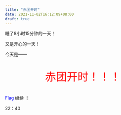 ```yaml
---
title: "赤团开时"
date: 2021-11-02T16:12:09+08:00
draft: true
---
```






睡了8小时15分钟的一天！  

又是开心的一天！  

今天是——  

<p style="text-align:center;color:red;font-size:35px;">赤团开时！！！</p> 

<font color=blue>Flag</font> 继续 ！  

22：40  

